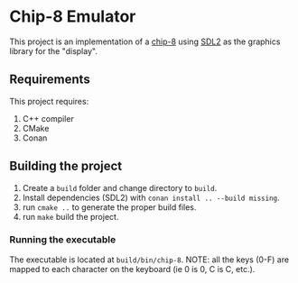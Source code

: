 # Chip-8 Emulator

This project is an implementation of a [chip-8](https://en.wikipedia.org/wiki/CHIP-8) using [SDL2](https://www.libsdl.org/) as the graphics library for the "display".

## Requirements

This project requires:

1. C++ compiler
2. CMake
3. Conan

## Building the project

1. Create a `build` folder and change directory to `build`.
2. Install dependencies (SDL2) with `conan install .. --build missing`.
3. run `cmake ..` to generate the proper build files.
4. run `make` build the project.

### Running the executable

The executable is located at `build/bin/chip-8`.
NOTE: all the keys (0-F) are mapped to each character on the keyboard (ie 0 is 0, C is C, etc.).
